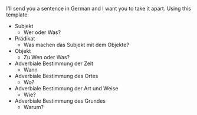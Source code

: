 I'll send you a sentence in German and I want you to take it apart. Using this template:

- Subjekt 
    - Wer oder Was?
- Prädikat
    - Was machen das Subjekt mit dem Objekte?
- Objekt
    - Zu Wen oder Was?
- Adverbiale Bestimmung der Zeit
    - Wann
- Adverbiale Bestimmung des Ortes
    - Wo? 
- Adverbiale Bestimmung der Art und Weise
    - Wie? 
- Adverbiale Bestimmung des Grundes
    - Warum?